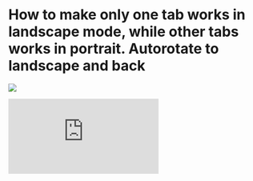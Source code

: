 # How to make only one tab works in landscape mode, while other tabs works in portrait. Autorotate to landscape and back
![](https://habrastorage.org/webt/bz/dr/ci/bzdrcidck5h7gldcgdsgvpc2oqg.gif)


![tutorial rus](https://github.com/funkydevil/SingleTabLandscapeMode/blob/master/tutorialRUS.md)




